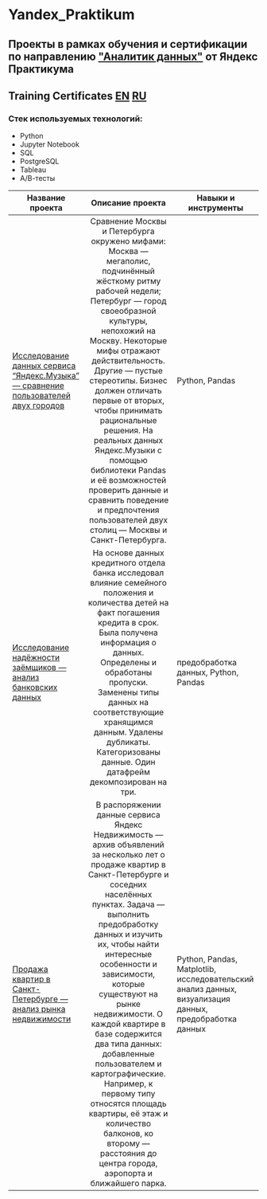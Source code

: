 # Yandex_Praktikum
 ## Проекты в рамках обучения и сертификации по направлению ["Аналитик данных"](https://practicum.yandex.ru/data-analyst/?from=catalog) от Яндекс Практикума
## Training Certificates [EN](https://github.com/MaestroD123/Yandex_Praktikum/blob/main/Certificate_en.pdf) [RU](https://github.com/MaestroD123/Yandex_Praktikum/blob/main/%D0%A1%D0%B5%D1%80%D1%82%D0%B8%D1%84%D0%B8%D0%BA%D0%B0%D1%82_%D1%80%D1%83.pdf)

 ### Стек используемых технологий:
 - Python
 - Jupyter Notebook
 - SQL
 - PostgreSQL
 - Tableau
 - А/В-тесты

| Название проекта       | Описание проекта                | Навыки и инструменты       |
| ------------- |:------------------:| -----|
| [Исследование данных сервиса “Яндекс.Музыка” — сравнение пользователей двух городов](https://github.com/MaestroD123/Yandex_Praktikum/tree/main/Big%20City%20Music)     | Сравнение Москвы и Петербурга окружено мифами: Москва — мегаполис, подчинённый жёсткому ритму рабочей недели; Петербург — город своеобразной культуры, непохожий на Москву. Некоторые мифы отражают действительность. Другие — пустые стереотипы. Бизнес должен отличать первые от вторых, чтобы принимать рациональные решения. На реальных данных Яндекс.Музыки c помощью библиотеки Pandas и её возможностей проверить данные и сравнить поведение и предпочтения пользователей двух столиц — Москвы и Санкт-Петербурга.    | Python, Pandas |
| [Исследование надёжности заёмщиков — анализ банковских данных](https://github.com/MaestroD123/Yandex_Praktikum/tree/main/Reliability%20of%20borrowers)     | На основе данных кредитного отдела банка исследовал влияние семейного положения и количества детей на факт погашения кредита в срок. Была получена информация о данных. Определены и обработаны пропуски. Заменены типы данных на соответствующие хранящимся данным. Удалены дубликаты. Категоризованы данные. Один датафрейм декомпозирован на три. | предобработка данных, Python, Pandas |
| [Продажа квартир в Санкт-Петербурге — анализ рынка недвижимости](https://github.com/MaestroD123/Yandex_Praktikum/tree/main/Apartment%20market)  | В распоряжении данные сервиса Яндекс Недвижимость — архив объявлений за несколько лет о продаже квартир в Санкт-Петербурге и соседних населённых пунктах. Задача — выполнить предобработку данных и изучить их, чтобы найти интересные особенности и зависимости, которые существуют на рынке недвижимости. О каждой квартире в базе содержится два типа данных: добавленные пользователем и картографические. Например, к первому типу относятся площадь квартиры, её этаж и количество балконов, ко второму — расстояния до центра города, аэропорта и ближайшего парка.         | Python, Pandas, Matplotlib, исследовательский анализ данных, визуализация данных, предобработка данных |
